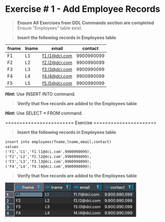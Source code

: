# Exercise # 1 - Add Employee Records

> **Ensure All Exercises from DDL Commands section are completed**
Ensure "Employees" table exist.

> **Insert the following records in Employees table**

|fname|lname|email|contact|
|---|---|---|---|
|F1|L1|f1.l1@dci.com|9900990099|
|F2|L2|f2.l2@dci.com|9900990099|
|F3|L3|f3.l3@dci.com|9900990099|
|F4|L4|f4.l4@dci.com|9900990099|
|F5|L5|f5.l5@dci.com|9900990099|

***Hint:*** Use INSERT INTO command.

> **Verify that five records are added to the Employees table**

***Hint:*** Use SELECT * FROM command.

======================== Exercise ======================

> **Insert the following records in Employees table**

```
insert into employees(fname,lname,email,contact) 
values 
('F1','L1','f1.l1@dci.com',9900990099),
('F2','L2','f2.l2@dci.com',9900990099),
('F3','L3','f3.l3@dci.com',9900990099),
('F4','L4','f4.l4@dci.com',9900990099);
```

> **Verify that five records are added to the Employees table**

![Screenshot](Table.png)
